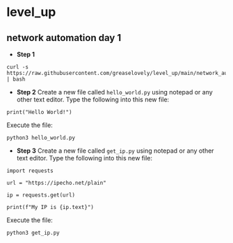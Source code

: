 # level_up

## network automation day 1

- **Step 1**
```
curl -s https://raw.githubusercontent.com/greaselovely/level_up/main/network_automation_day_1/install_python312.sh | bash
```

- **Step 2**
Create a new file called `hello_world.py` using notepad or any other text editor.
Type the following into this new file:
```
print("Hello World!")
```

Execute the file:
```
python3 hello_world.py
```

- **Step 3**
Create a new file called `get_ip.py` using notepad or any other text editor.
Type the following into this new file:
```
import requests

url = "https://ipecho.net/plain"

ip = requests.get(url)

print(f"My IP is {ip.text}")
```

Execute the file:
```
python3 get_ip.py
```